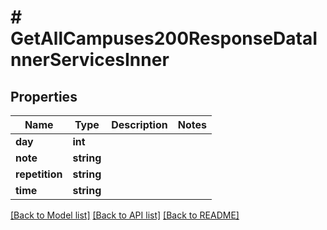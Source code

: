# # GetAllCampuses200ResponseDataInnerServicesInner

## Properties

Name | Type | Description | Notes
------------ | ------------- | ------------- | -------------
**day** | **int** |  |
**note** | **string** |  |
**repetition** | **string** |  |
**time** | **string** |  |

[[Back to Model list]](../../README.md#models) [[Back to API list]](../../README.md#endpoints) [[Back to README]](../../README.md)
